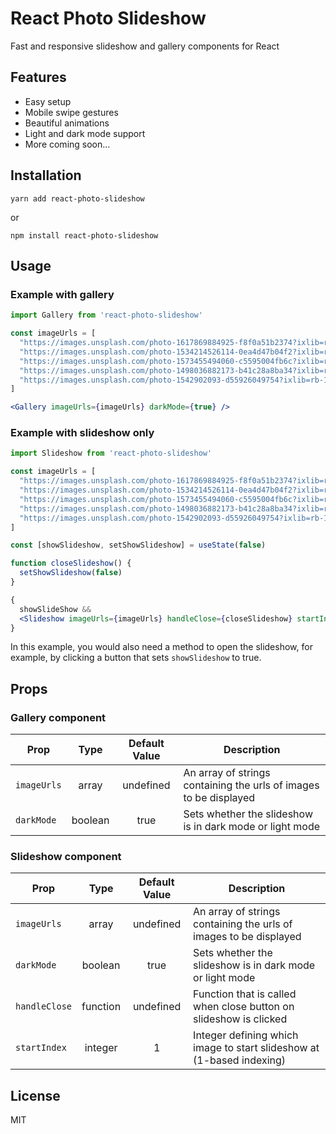 # React Photo Slideshow

Fast and responsive slideshow and gallery components for React

## Features

* Easy setup
* Mobile swipe gestures
* Beautiful animations
* Light and dark mode support
* More coming soon...

## Installation

```
yarn add react-photo-slideshow
```

or 

```
npm install react-photo-slideshow
```

## Usage

### Example with gallery

```jsx
import Gallery from 'react-photo-slideshow'

const imageUrls = [
  "https://images.unsplash.com/photo-1617869884925-f8f0a51b2374?ixlib=rb 1.2.1&ixid=MnwxMjA3fDB8MHxwaG90by1wYWdlfHx8fGVufDB8fHx8&auto=format&fit=crop&w=1770&q=80",
  "https://images.unsplash.com/photo-1534214526114-0ea4d47b04f2?ixlib=rb-1.2.1&ixid=MnwxMjA3fDB8MHxwaG90by1wYWdlfHx8fGVufDB8fHx8&auto=format&fit=crop&w=1770&q=80",
  "https://images.unsplash.com/photo-1573455494060-c5595004fb6c?ixlib=rb-1.2.1&ixid=MnwxMjA3fDB8MHxwaG90by1wYWdlfHx8fGVufDB8fHx8&auto=format&fit=crop&w=1740&q=80",
  "https://images.unsplash.com/photo-1498036882173-b41c28a8ba34?ixlib=rb-1.2.1&ixid=MnwxMjA3fDB8MHxwaG90by1wYWdlfHx8fGVufDB8fHx8&auto=format&fit=crop&w=928&q=80",
  "https://images.unsplash.com/photo-1542902093-d55926049754?ixlib=rb-1.2.1&ixid=MnwxMjA3fDB8MHxwaG90by1wYWdlfHx8fGVufDB8fHx8&auto=format&fit=crop&w=774&q=80"
]

<Gallery imageUrls={imageUrls} darkMode={true} />
```

### Example with slideshow only

```jsx
import Slideshow from 'react-photo-slideshow'

const imageUrls = [
  "https://images.unsplash.com/photo-1617869884925-f8f0a51b2374?ixlib=rb 1.2.1&ixid=MnwxMjA3fDB8MHxwaG90by1wYWdlfHx8fGVufDB8fHx8&auto=format&fit=crop&w=1770&q=80",
  "https://images.unsplash.com/photo-1534214526114-0ea4d47b04f2?ixlib=rb-1.2.1&ixid=MnwxMjA3fDB8MHxwaG90by1wYWdlfHx8fGVufDB8fHx8&auto=format&fit=crop&w=1770&q=80",
  "https://images.unsplash.com/photo-1573455494060-c5595004fb6c?ixlib=rb-1.2.1&ixid=MnwxMjA3fDB8MHxwaG90by1wYWdlfHx8fGVufDB8fHx8&auto=format&fit=crop&w=1740&q=80",
  "https://images.unsplash.com/photo-1498036882173-b41c28a8ba34?ixlib=rb-1.2.1&ixid=MnwxMjA3fDB8MHxwaG90by1wYWdlfHx8fGVufDB8fHx8&auto=format&fit=crop&w=928&q=80",
  "https://images.unsplash.com/photo-1542902093-d55926049754?ixlib=rb-1.2.1&ixid=MnwxMjA3fDB8MHxwaG90by1wYWdlfHx8fGVufDB8fHx8&auto=format&fit=crop&w=774&q=80"
]

const [showSlideshow, setShowSlideshow] = useState(false)

function closeSlideshow() {
  setShowSlideshow(false)
}

{
  showSlideShow &&
  <Slideshow imageUrls={imageUrls} handleClose={closeSlideshow} startIndex={1} darkMode={true} /> 
}
```

In this example, you would also need a method to open the slideshow, for example, by clicking a button that sets `showSlideshow` to true.

## Props

### Gallery component

| Prop        |   Type  | Default Value | Description                                                       |
|-------------|:-------:|:---------------:|-------------------------------------------------------------------|
| `imageUrls` | array   | undefined     | An array of strings containing the urls of images to be displayed |
| `darkMode`  | boolean | true          | Sets whether the slideshow is in dark mode or light mode          |

### Slideshow component

| Prop          |   Type   | Default Value | Description                                                       |
|---------------|:--------:|:---------------:|-------------------------------------------------------------------|
| `imageUrls`   | array    | undefined     | An array of strings containing the urls of images to be displayed |
| `darkMode`    | boolean  | true          | Sets whether the slideshow is in dark mode or light mode          |
| `handleClose` | function | undefined     | Function that is called when close button on slideshow is clicked |
| `startIndex` | integer | 1    | Integer defining which image to start slideshow at (1-based indexing) |

## License

MIT
